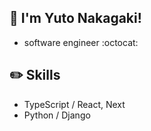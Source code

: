 

## 👋 I'm Yuto Nakagaki!
* software engineer :octocat:


## :pencil2: Skills
* TypeScript / React, Next
* Python / Django


